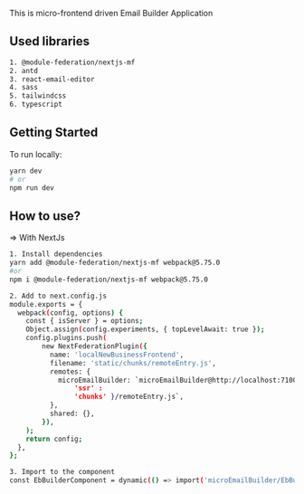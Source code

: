 This is micro-frontend driven Email Builder Application

## Used libraries

```bash
1. @module-federation/nextjs-mf
2. antd
3. react-email-editor
4. sass
5. tailwindcss
6. typescript
```

## Getting Started

To run locally:

```bash
yarn dev
# or
npm run dev
```

## How to use?

=> With NextJs

```bash
1. Install dependencies
yarn add @module-federation/nextjs-mf webpack@5.75.0
#or
npm i @module-federation/nextjs-mf webpack@5.75.0

2. Add to next.config.js
module.exports = {
  webpack(config, options) {
	const { isServer } = options;
	Object.assign(config.experiments, { topLevelAwait: true });
	config.plugins.push(
		new NextFederationPlugin({
		  name: 'localNewBusinessFrontend',
		  filename: 'static/chunks/remoteEntry.js',
		  remotes: {
			microEmailBuilder: `microEmailBuilder@http://localhost:7100/_next/static/${ isServer ?
				'ssr' :
				'chunks' }/remoteEntry.js`,
		  },
		  shared: {},
		}),
	);
	return config;
  },
};

3. Import to the component
const EbBuilderComponent = dynamic(() => import('microEmailBuilder/EbBuilderComponent'), {ssr: false})
```
